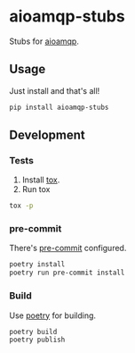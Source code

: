 # aioamqp-stubs
Stubs for [aioamqp](https://github.com/Polyconseil/aioamqp).

## Usage
Just install and that's all!
```bash
pip install aioamqp-stubs
```

## Development
### Tests
1. Install [tox](https://github.com/tox-dev/tox).
2. Run tox
```bash
tox -p
```

### pre-commit
There's [pre-commit](https://github.com/pre-commit/pre-commit) configured.
```bash
poetry install
poetry run pre-commit install
```

### Build
Use [poetry](https://github.com/python-poetry/poetry) for building.
```bash
poetry build
poetry publish
```
